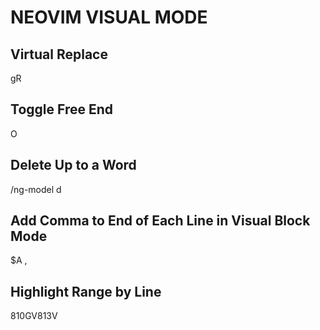 # NEOVIM VISUAL MODE

## Virtual Replace
gR

## Toggle Free End
O

## Delete Up to a Word
/ng-model <CR> d

## Add Comma to End of Each Line in Visual Block Mode
$A ,

## Highlight Range by Line #
810GV813V
